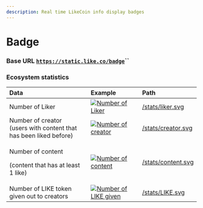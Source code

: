```yaml
---
description: Real time LikeCoin info display badges
---
```


# Badge

### Base URL [`https://static.like.co/badge`](https://static.like.co/badge)\`\`

### Ecosystem statistics

<table>
  <thead>
    <tr>
      <th style="text-align:left">Data</th>
      <th style="text-align:left">Example</th>
      <th style="text-align:left">Path</th>
    </tr>
  </thead>
  <tbody>
    <tr>
      <td style="text-align:left">Number of Liker</td>
      <td style="text-align:left"><a href="https://like.co/"><img src="https://static.like.co/badge/stats/liker.svg" alt="Number of Liker"/></a> 
      </td>
      <td style="text-align:left"><a href="https://static.like.co/badge/stats/liker.svg">/stats/liker.svg</a>
      </td>
    </tr>
    <tr>
      <td style="text-align:left">Number of creator
        <br />(users with content that has been liked before)</td>
      <td style="text-align:left"><a href="https://like.co/"><img src="https://static.like.co/badge/stats/creator.svg" alt="Number of creator"/></a> 
      </td>
      <td style="text-align:left"><a href="https://static.like.co/badge/stats/creator.svg">/stats/creator.svg</a>
      </td>
    </tr>
    <tr>
      <td style="text-align:left">
        <p>Number of content</p>
        <p>(content that has at least 1 like)</p>
      </td>
      <td style="text-align:left"><a href="https://like.co/"><img src="https://static.like.co/badge/stats/content.svg" alt="Number of content"/></a>
      </td>
      <td style="text-align:left"><a href="https://static.like.co/badge/stats/content.svg">/stats/content.svg</a>
      </td>
    </tr>
    <tr>
      <td style="text-align:left">Number of LIKE token given out to creators</td>
      <td style="text-align:left"><a href="https://like.co/"><img src="https://static.like.co/badge/stats/LIKE.svg" alt="Number of LIKE given"/></a>
      </td>
      <td style="text-align:left"><a href="https://static.like.co/badge/stats/LIKE.svg">/stats/LIKE.svg</a>
      </td>
    </tr>
  </tbody>
</table>



